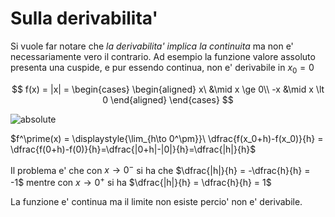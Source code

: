 # Sulla derivabilita'  

Si vuole far notare che *la derivabilita' implica la continuita* ma non e' necessariamente vero il contrario. Ad esempio la funzione valore assoluto presenta una cuspide, e pur essendo continua, non e' derivabile in $x_0 = 0$  

$$
f(x) = |x| = 
\begin{cases}
    \begin{aligned}
    x\ &\mid x \ge 0\\
    -x &\mid x \lt 0
    \end{aligned}
\end{cases}
$$

![absolute](https://github.com/user-attachments/assets/60fd13ff-aa6a-428b-9c43-8311053b29f1)  


$f^\prime(x) = \displaystyle{\lim_{h\to 0^\pm}}\ \dfrac{f(x_0+h)-f(x_0)}{h} = \dfrac{f(0+h)-f(0)}{h}=\dfrac{|0+h|-|0|}{h}=\dfrac{|h|}{h}$  

Il problema e' che con $x\to 0^-$ si ha che $\dfrac{|h|}{h} = -\dfrac{h}{h} = -1$ mentre con $x\to 0^+$ si ha $\dfrac{|h|}{h} = \dfrac{h}{h} = 1$  

La funzione e' continua ma il limite non esiste percio' non e' derivabile.  

